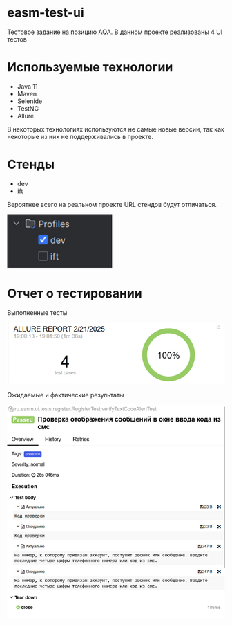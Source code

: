 # easm-test-ui
Тестовое задание на позицию AQA. В данном проекте реализованы 4 UI тестов

# Используемые технологии
* Java 11
* Maven
* Selenide
* TestNG
* Allure

В некоторых технологиях используются не самые новые версии, так как некоторые из них не поддерживались в проекте.

# Стенды
* dev
* ift

Вероятнее всего на реальном проекте URL стендов будут отличаться.

![contours](https://github.com/Eg-Krutalevich/easm-test-ui/blob/master/images/conturs.jpg)

# Отчет о тестировании

Выполненные тесты

![results](https://github.com/Eg-Krutalevich/easm-test-ui/blob/master/images/report_1.jpg)

Ожидаемые и фактические результаты

![request_response](https://github.com/Eg-Krutalevich/easm-test-ui/blob/master/images/report_2.jpg)
